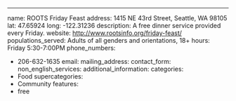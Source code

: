---
name: ROOTS Friday Feast
address: 1415 NE 43rd Street, Seattle, WA 98105
lat: 47.65924
long: -122.31236
description: A free dinner service provided every Friday.
website: http://www.rootsinfo.org/friday-feast/
populations_served: Adults of all genders and orientations, 18+
hours: Friday 5:30-7:00PM
phone_numbers: 
  - 206-632-1635
email: 
mailing_address:
contact_form:
non_english_services: 
additional_information: 
categories:
  - Food
supercategories:
  - Community
features:
  - free